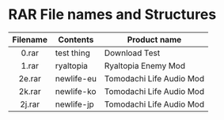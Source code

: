 # RAR File names and Structures

| Filename  | Contents   | Product name             |
| :-------: | ---------- | ------------------------ |
| 0.rar     | test thing | Download Test            |
| 1.rar     | ryaltopia  | Ryaltopia Enemy Mod      |
| 2e.rar    | newlife-eu | Tomodachi Life Audio Mod |
| 2k.rar    | newlife-ko | Tomodachi Life Audio Mod |
| 2j.rar    | newlife-jp | Tomodachi Life Audio Mod |
